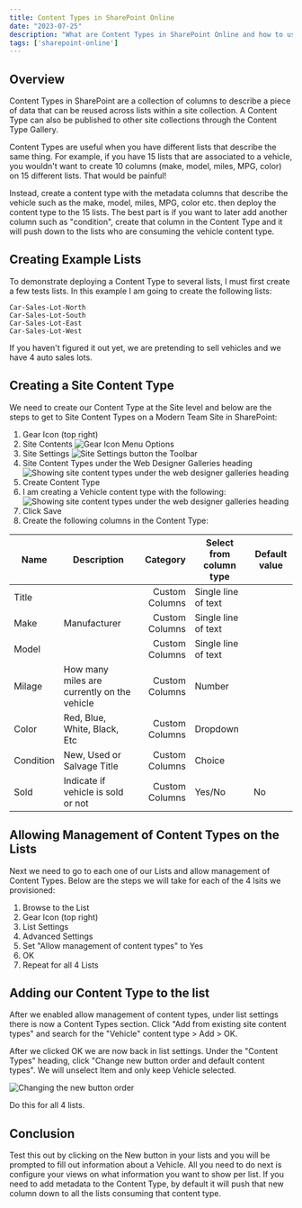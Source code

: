 ```yaml
---
title: Content Types in SharePoint Online
date: "2023-07-25"
description: "What are Content Types in SharePoint Online and how to use them."
tags: ['sharepoint-online']
---
```


## Overview

Content Types in SharePoint are a collection of columns to describe a piece of data that can be reused across lists within a site collection. A Content Type can also be published to other site collections through the Content Type Gallery.

Content Types are useful when you have different lists that describe the same thing. For example, if you have 15 lists that are associated to a vehicle, you wouldn't want to create 10 columns (make, model, miles, MPG, color) on 15 different lists. That would be painful!

Instead, create a content type with the metadata columns that describe the vehicle such as the make, model, miles, MPG, color etc. then deploy the content type to the 15 lists. The best part is if you want to later add another column such as "condition", create that column in the Content Type and it will push down to the lists who are consuming the vehicle content type.

## Creating Example Lists

To demonstrate deploying a Content Type to several lists, I must first create a few tests lists. In this example I am going to create the following lists:

```text
Car-Sales-Lot-North
Car-Sales-Lot-South
Car-Sales-Lot-East
Car-Sales-Lot-West
```

If you haven't figured it out yet, we are pretending to sell vehicles and we have 4 auto sales lots.

## Creating a Site Content Type

We need to create our Content Type at the Site level and below are the steps to get to Site Content Types on a Modern Team Site in SharePoint:

1. Gear Icon (top right)
2. Site Contents
    ![Gear Icon Menu Options](/assets/01-ctypes-site-contents.png)
3. Site Settings
    ![Site Settings button the Toolbar](/assets/02-ctypes-site-settings.png)
4. Site Content Types under the Web Designer Galleries heading
    ![Showing site content types under the web designer galleries heading](/assets/03-ctypes-site-content-types.png)
5. Create Content Type
6. I am creating a Vehicle content type with the following:
    ![Showing site content types under the web designer galleries heading](/assets/04-ctypes-vehicle-content-types.png)
7. Click Save
8. Create the following columns in the Content Type:

| Name      	| Description                                 	|       Category 	| Select from column type 	| Default value 	|
|-----------	|---------------------------------------------	|---------------:	|-------------------------	|---------------	|
| Title     	|                                             	| Custom Columns 	| Single line of text     	|               	|
| Make      	| Manufacturer                                	| Custom Columns 	| Single line of text     	|               	|
| Model     	|                                             	| Custom Columns 	| Single line of text     	|               	|
| Milage    	| How many miles are currently on the vehicle 	| Custom Columns 	| Number                  	|               	|
| Color     	| Red, Blue, White, Black, Etc                	| Custom Columns 	| Dropdown                	|               	|
| Condition 	| New, Used or Salvage Title                  	| Custom Columns 	| Choice                  	|               	|
| Sold      	| Indicate if vehicle is sold or not          	| Custom Columns 	| Yes/No                  	| No            	|

## Allowing Management of Content Types on the Lists

Next we need to go to each one of our Lists and allow management of Content Types. Below are the steps we will take for each of the 4 lsits we provisioned:

1. Browse to the List
2. Gear Icon (top right)
3. List Settings
4. Advanced Settings
5. Set "Allow management of content types" to Yes
6. OK
7. Repeat for all 4 Lists

## Adding our Content Type to the list

After we enabled allow management of content types, under list settings there is now a Content Types section. Click "Add from existing site content types" and search for the "Vehicle" content type > Add > OK.

After we clicked OK we are now back in list settings. Under the "Content Types" heading, click "Change new button order and default content types". We will unselect Item and only keep Vehicle selected.

![Changing the new button order](/assets/06-ctypes-change-new-button-order.png)

Do this for all 4 lists.

## Conclusion

Test this out by clicking on the New button in your lists and you will be prompted to fill out information about a Vehicle. All you need to do next is configure your views on what information you want to show per list. If you need to add metadata to the Content Type, by default it will push that new column down to all the lists consuming that content type.